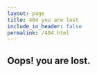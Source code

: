 ```yaml
---
layout: page
title: 404 you are lost
include_in_header: false
permalink: /404.html
---
```


## Oops! you are lost.
